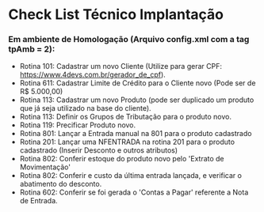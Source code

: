 # Check List Técnico Implantação

### Em ambiente de Homologação (Arquivo config.xml com a tag tpAmb = 2):

* Rotina 101: Cadastrar um novo Cliente (Utilize para gerar CPF: https://www.4devs.com.br/gerador_de_cpf).
* Rotina 611: Cadastrar Limite de Crédito para o Cliente novo (Pode ser de R$ 5.000,00)
* Rotina 113: Cadastrar um novo Produto (pode ser duplicado um produto que já seja utilizado na base do cliente).
* Rotina 113: Definir os Grupos de Tributação para o produto novo.
* Rotina 119: Precificar Produto novo.
* Rotina 801: Lançar a Entrada manual na 801 para o produto cadastrado
* Rotina 201: Lançar uma NFENTRADA na rotina 201 para o produto cadastrado (Inserir Desconto e outros atributos)
* Rotina 802: Conferir estoque do produto novo pelo 'Extrato de Movimentação'
* Rotina 802: Conferir e custo da última entrada lançada, e verificar o abatimento do desconto.
* Rotina 602: Conferir se foi gerada o 'Contas a Pagar' referente a Nota de Entrada.

